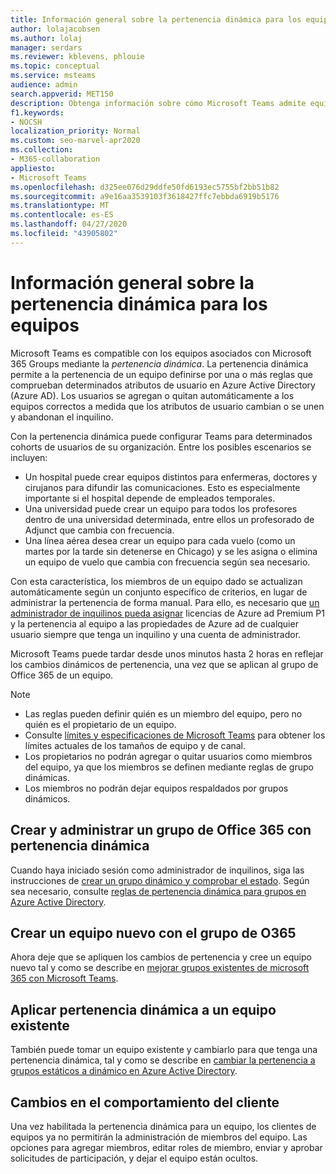 ```yaml
---
title: Información general sobre la pertenencia dinámica para los equipos
author: lolajacobsen
ms.author: lolaj
manager: serdars
ms.reviewer: kblevens, phlouie
ms.topic: conceptual
ms.service: msteams
audience: admin
search.appverid: MET150
description: Obtenga información sobre cómo Microsoft Teams admite equipos asociados con grupos de Office 365 mediante la pertenencia dinámica.
f1.keywords:
- NOCSH
localization_priority: Normal
ms.custom: seo-marvel-apr2020
ms.collection:
- M365-collaboration
appliesto:
- Microsoft Teams
ms.openlocfilehash: d325ee076d29ddfe50fd6193ec5755bf2bb51b82
ms.sourcegitcommit: a9e16aa3539103f3618427ffc7ebbda6919b5176
ms.translationtype: MT
ms.contentlocale: es-ES
ms.lasthandoff: 04/27/2020
ms.locfileid: "43905802"
---
```

# <a name="overview-of-dynamic-membership-for-teams"></a>Información general sobre la pertenencia dinámica para los equipos

Microsoft Teams es compatible con los equipos asociados con Microsoft 365 Groups mediante la *pertenencia dinámica*. La pertenencia dinámica permite a la pertenencia de un equipo definirse por una o más reglas que comprueban determinados atributos de usuario en Azure Active Directory (Azure AD). Los usuarios se agregan o quitan automáticamente a los equipos correctos a medida que los atributos de usuario cambian o se unen y abandonan el inquilino.

Con la pertenencia dinámica puede configurar Teams para determinados cohorts de usuarios de su organización. Entre los posibles escenarios se incluyen:
- Un hospital puede crear equipos distintos para enfermeras, doctores y cirujanos para difundir las comunicaciones. Esto es especialmente importante si el hospital depende de empleados temporales.
- Una universidad puede crear un equipo para todos los profesores dentro de una universidad determinada, entre ellos un profesorado de Adjunct que cambia con frecuencia.
- Una línea aérea desea crear un equipo para cada vuelo (como un martes por la tarde sin detenerse en Chicago) y se les asigna o elimina un equipo de vuelo que cambia con frecuencia según sea necesario.

Con esta característica, los miembros de un equipo dado se actualizan automáticamente según un conjunto específico de criterios, en lugar de administrar la pertenencia de forma manual. Para ello, es necesario que [un administrador de inquilinos pueda asignar](https://docs.microsoft.com/azure/active-directory/users-groups-roles/groups-dynamic-membership) licencias de Azure ad Premium P1 y la pertenencia al equipo a las propiedades de Azure ad de cualquier usuario siempre que tenga un inquilino y una cuenta de administrador.

Microsoft Teams puede tardar desde unos minutos hasta 2 horas en reflejar los cambios dinámicos de pertenencia, una vez que se aplican al grupo de Office 365 de un equipo.

> [!NOTE]
> - Las reglas pueden definir quién es un miembro del equipo, pero no quién es el propietario de un equipo.
> - Consulte [límites y especificaciones de Microsoft Teams](limits-specifications-teams.md) para obtener los límites actuales de los tamaños de equipo y de canal.
> - Los propietarios no podrán agregar o quitar usuarios como miembros del equipo, ya que los miembros se definen mediante reglas de grupo dinámicas.
> -    Los miembros no podrán dejar equipos respaldados por grupos dinámicos.


## <a name="creating-and-managing-an-office-365-group-with-dynamic-membership"></a>Crear y administrar un grupo de Office 365 con pertenencia dinámica
Cuando haya iniciado sesión como administrador de inquilinos, siga las instrucciones de [crear un grupo dinámico y comprobar el estado](https://docs.microsoft.com/azure/active-directory/users-groups-roles/groups-create-rule). Según sea necesario, consulte [reglas de pertenencia dinámica para grupos en Azure Active Directory](https://docs.microsoft.com/azure/active-directory/users-groups-roles/groups-dynamic-membership).

## <a name="create-a-new-team-with-your-o365-group"></a>Crear un equipo nuevo con el grupo de O365

Ahora deje que se apliquen los cambios de pertenencia y cree un equipo nuevo tal y como se describe en [mejorar grupos existentes de microsoft 365 con Microsoft Teams](enhance-office-365-groups.md).

## <a name="apply-dynamic-membership-to-an-existing-team"></a>Aplicar pertenencia dinámica a un equipo existente

También puede tomar un equipo existente y cambiarlo para que tenga una pertenencia dinámica, tal y como se describe en [cambiar la pertenencia a grupos estáticos a dinámico en Azure Active Directory](https://docs.microsoft.com/azure/active-directory/users-groups-roles/groups-change-type).

## <a name="changes-in-client-behavior"></a>Cambios en el comportamiento del cliente

Una vez habilitada la pertenencia dinámica para un equipo, los clientes de equipos ya no permitirán la administración de miembros del equipo. Las opciones para agregar miembros, editar roles de miembro, enviar y aprobar solicitudes de participación, y dejar el equipo están ocultos.

